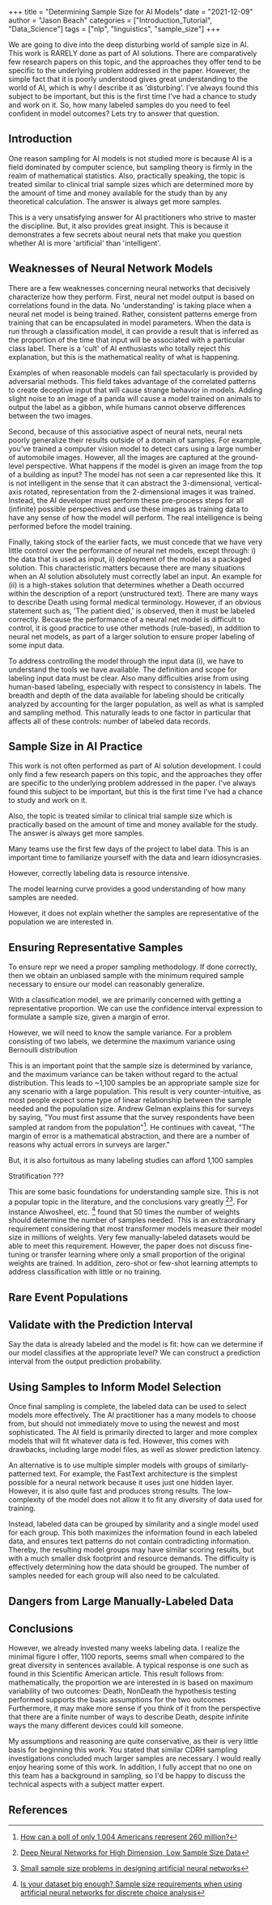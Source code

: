 
+++
title = "Determining Sample Size for AI Models"
date = "2021-12-09"
author = "Jason Beach"
categories = ["Introduction_Tutorial", "Data_Science"]
tags = ["nlp", "linguistics", "sample_size"]
+++


We are going to dive into the deep disturbing world of sample size in AI.  This work is RARELY done as part of AI solutions.  There are comparatively few research papers on this topic, and the approaches they offer tend to be specific to the underlying problem addressed in the paper.  However, the simple fact that it is poorly understood gives great understanding to the world of AI, which is why I describe it as 'disturbing'.  I've always found this subject to be important, but this is the first time I've had a chance to study and work on it.  So, how many labeled samples do you need to feel confident in model outcomes?  Lets try to answer that question. 

## Introduction

One reason sampling for AI models is not studied more is because AI is a field dominated by computer science, but sampling theory is firmly in the realm of mathematical statistics.  Also, practically speaking, the topic is treated similar to clinical trial sample sizes which are determined more by the amount of time and money available for the study than by any theoretical calculation.  The answer is always get more samples.  

This is a very unsatisfying answer for AI practitioners who strive to master the discipline.  But, it also provides great insight.  This is because it demonstrates a few secrets about neural nets that make you question whether AI is more 'artificial' than 'intelligent'.  

## Weaknesses of Neural Network Models

There are a few weaknesses concerning neural networks that decisively characterize how they perform.  First, neural net model output is based on correlations found in the data.  No 'understanding' is taking place when a neural net model is being trained.  Rather, consistent patterns emerge from training that can be encapsulated in model parameters.  When the data is run through a classification model, it can provide a result that is inferred as the proportion of the time that input will be associated with a particular class label.  There is a 'cult' of AI enthusiasts who totally reject this explanation, but this is the mathematical reality of what is happening.  

Examples of when reasonable models can fail spectacularly is provided by adversarial methods.  This field takes advantage of the correlated patterns to create deceptive input that will cause strange behavior in models.  Adding slight noise to an image of a panda will cause a model trained on animals to output the label as a gibbon, while humans cannot observe differences between the two images.

Second, because of this associative aspect of neural nets, neural nets poorly generalize their results outside of a domain of samples.  For example, you've trained a computer vision model to detect cars using a large number of automobile images.  However, all the images are captured at the ground-level perspective.  What happens if the model is given an image from the top of a building as input?  The model has not seen a car represented like this.  It is not intelligent in the sense that it can abstract the 3-dimensional, vertical-axis rotated, representation from the 2-dimensional images it was trained.  Instead, the AI developer must perform these pre-process steps for all (infinite) possible perspectives and use these images as training data to have any sense of how the model will perform.  The real intelligence is being performed before the model training.

Finally, taking stock of the earlier facts, we must concede that we have very little control over the performance of neural net models, except through: i) the data that is used as input, ii) deployment of the model as a packaged solution.  This characteristic matters because there are many situations when an AI solution absolutely must correctly label an input.  An example for (ii) is a high-stakes solution that determines whether a Death occurred within the description of a report (unstructured text).  There are many ways to describe Death using formal medical terminology.  However, if an obvious statement such as, 'The patient died,' is observed, then it must be labeled correctly.  Because the performance of a neural net model is difficult to control, it is good practice to use other methods (rule-based), in addition to neural net models, as part of a larger solution to ensure proper labeling of some input data.

To address controlling the model through the input data (i), we have to understand the tools we have available.  The definition and scope for labeling input data must be clear.  Also many difficulties arise from using human-based labeling, especially with respect to consistency in labels.  The breadth and depth of the data available for labeling should be critically analyzed by accounting for the larger population, as well as what is sampled and sampling method.  This naturally leads to one factor in particular that affects all of these controls: number of labeled data records.


## Sample Size in AI Practice

This work is not often performed as part of AI solution development.  I could only find a few research papers on this topic, and the approaches they offer are specific to the underlying problem addressed in the paper.  I've always found this subject to be important, but this is the first time I've had a chance to study and work on it.  

Also, the topic is treated similar to clinical trial sample size which is practically based on the amount of time and money available for the study.  The answer is always get more samples.

Many teams use the first few days of the project to label data.  This is an important time to familiarize yourself with the data and learn idiosyncrasies.



However, correctly labeling data is resource intensive.

The model learning curve provides a good understanding of how many samples are needed.

However, it does not explain whether the samples are representative of the population we are interested in.




## Ensuring Representative Samples

To ensure repr we need a proper sampling methodology.  If done correctly, then we obtain an unbiased sample with the minimum required sample necessary to ensure our model can reasonably generalize.

With a classification model, we are primarily concerned with getting a representative proportion.  We can use the confidence interval expression to formulate a sample size, given a margin of error.

<expression>

However, we will need to know the sample variance.  For a problem consisting of two labels, we determine the maximum variance using Bernoulli distribution

<expression>

This is an important point that the sample size is determined by variance, and the maximum variance can be taken without regard to the actual distribution.  This leads to ~1,100 samples be an appropriate sample size for any scenario with a large population.  This result is very counter-intuitive, as most people expect some type of linear relationship between the sample needed and the population size.  Andrew Gelman explains this for surveys by saying, "You must first assume that the survey respondents have been sampled at random from the population"[^1].  He continues with caveat, "The margin of error is a mathematical abstraction, and there are a number of reasons why actual errors in surveys are larger."  

But, it is also fortuitous as many labeling studies can afford 1,100 samples

Stratification ???


This are some basic foundations for understanding sample size.  This is not a popular topic in the literature, and the conclusions vary greatly [^3][^4].  For instance Alwosheel, etc. [^2] found that 50 times the number of weights should determine the number of samples needed.  This is an extraordinary requirement considering that most transformer models measure their model size in millions of weights. Very few manually-labeled datasets would be able to meet this requirement.  However, the paper does not discuss fine-tuning or transfer learning where only a small proportion of the original weights are trained.  In addition, zero-shot or few-shot learning attempts to address classification with little or no training.


## Rare Event Populations




## Validate with the Prediction Interval

Say the data is already labeled and the model is fit: how can we determine if our model classifies at the appropriate level?  We can construct a prediction interval from the output prediction probability.




## Using Samples to Inform Model Selection

Once final sampling is complete, the labeled data can be used to select models more effectively.  The AI practitioner has a many models to choose from, but should not immediately move to using the newest and most sophisticated.  The AI field is primarily directed to larger and more complex models that will fit whatever data is fed.  However, this comes with drawbacks, including large model files, as well as slower prediction latency.

An alternative is to use multiple simpler models with groups of similarly-patterned text.  For example, the FastText architecture is the simplest possible for a neural network because it uses just one hidden layer.  However, it is also quite fast and produces strong results.  The low-complexity of the model does not allow it to fit any diversity of data used for training.

Instead, labeled data can be grouped by similarity and a single model used for each group.  This both maximizes the information found in each labeled data, and ensures text patterns do not contain contradicting information.  Thereby, the resulting model groups may have similar scoring results, but with a much smaller disk footprint and resource demands.  The difficulty is effectively determining how the data should be grouped.  The number of samples needed for each group will also need to be calculated.


## Dangers from Large Manually-Labeled Data


## Conclusions



However, we already invested many weeks labeling data.  I realize the minimal figure I offer, 1100 reports, seems small when compared to the great diversity in sentences available.  A typical response is one such as found in this Scientific American article.  This result follows from:
mathematically, the proportion we are interested in is based on maximum variability of two outcomes: Death, NonDeath
the hypothesis testing performed supports the basic assumptions for the two outcomes
Furthermore, it may make more sense if you think of it from the perspective that there are a finite number of ways to describe Death, despite infinite ways the many different devices could kill someone. 

My assumptions and reasoning are quite conservative, as their is very little basis for beginning this work.  You stated that similar CDRH sampling investigations concluded much larger samples are necessary.  I would really enjoy hearing some of this work.  In addition, I fully accept that no one on this team has a background in sampling, so I'd be happy to discuss the technical aspects with a subject matter expert.



## References

[^1]: [How can a poll of only 1,004 Americans represent 260 million?](https://www.scientificamerican.com/article/howcan-a-poll-of-only-100/)
[^2]: [Is your dataset big enough? Sample size requirements when using artificial neural networks for discrete choice analysis](https://www.sciencedirect.com/science/article/abs/pii/S1755534518300058)
[^3]: [Deep Neural Networks for High Dimension, Low Sample Size Data](https://www.ijcai.org/proceedings/2017/0318.pdf)
[^4]: [Small sample size problems in designing artificial neural networks](https://www.sciencedirect.com/science/article/pii/B9780444887405500086)

